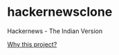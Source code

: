 # hackernewsclone
Hackernews  - The Indian Version


[Why this project?](https://github.com/GVP-AI-Club/hackernewsclone/issues/2)
